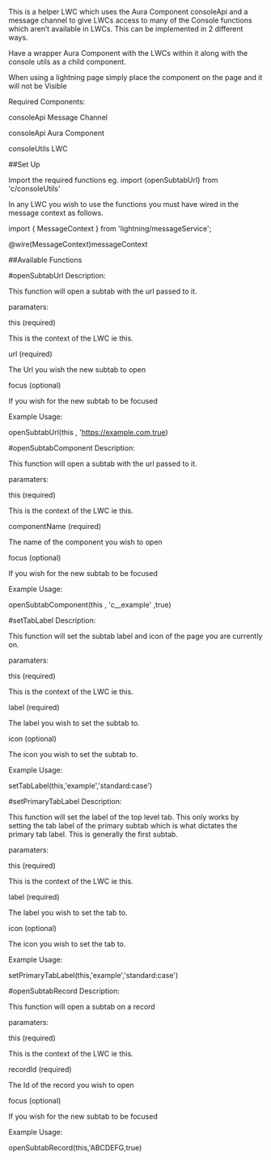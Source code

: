 
This is a helper LWC which uses the Aura Component consoleApi and a message channel to give LWCs access to many of the Console functions which aren’t available in LWCs. This can be implemented in 2 different ways.

Have a wrapper Aura Component with the LWCs within it along with the console utils as a child component.

When using a lightning page simply place the component on the page and it will not be Visible

Required Components:

consoleApi Message Channel

consoleApi Aura Component

consoleUtils LWC

##Set Up 

Import the required functions eg.    import {openSubtabUrl} from 'c/consoleUtils'

In any LWC you wish to use the functions you must have wired in the message context as follows.

import {  MessageContext } from 'lightning/messageService';   

@wire(MessageContext)messageContext

##Available Functions

#openSubtabUrl
Description:

This function will open a subtab with the url passed to it.

paramaters:

this  (required) 

This is the context of the LWC ie this.

url    (required) 

The Url you wish the new subtab to open

focus (optional)

If you wish for the new subtab to be focused

Example Usage:

openSubtabUrl(this , 'https://example.com,true)

 

#openSubtabComponent
Description:

This function will open a subtab with the url passed to it.

paramaters:

this  (required) 

This is the context of the LWC ie this.

componentName    (required) 

The name of the component you wish to open

focus (optional)

If you wish for the new subtab to be focused

Example Usage:

openSubtabComponent(this , 'c__example' ,true)

 

#setTabLabel
Description:

This function will set the subtab label and icon of the page you are currently on.

paramaters:

this  (required) 

This is the context of the LWC ie this.

label    (required) 

The label you wish to set the subtab to.

icon (optional)

The icon you wish to set the subtab to.

Example Usage:

setTabLabel(this,'example','standard:case')

 

#setPrimaryTabLabel
Description:

This function will set the label of the top level tab. This only works by setting the tab label of the primary subtab which is what dictates the primary tab label. This is generally the first subtab. 

paramaters:

this  (required) 

This is the context of the LWC ie this.

label    (required) 

The label you wish to set the tab to.

icon (optional)

The icon you wish to set the tab to.

Example Usage:

setPrimaryTabLabel(this,'example','standard:case')

 

#openSubtabRecord
Description:

This function will open a subtab on a record

paramaters:

this  (required) 

This is the context of the LWC ie this.

recordId    (required) 

The Id of the record you wish to open

focus (optional)

If you wish for the new subtab to be focused 

Example Usage:

openSubtabRecord(this,'ABCDEFG,true)
